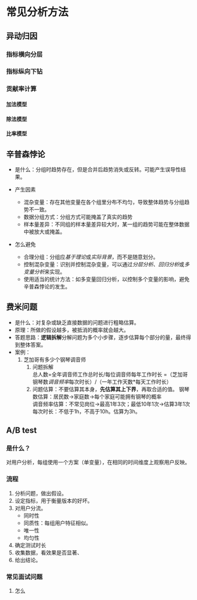 # 常见分析方法

## 异动归因

### 指标横向分层

### 指标纵向下钻

### 贡献率计算

#### 加法模型

#### 除法模型

#### 比率模型

## 辛普森悖论

- 是什么：分组时趋势存在，但是合并后趋势消失或反转。可能产生误导性结果。
- 产生因素
  - 混杂变量：存在其他变量在各个组里分布不均匀，导致整体趋势与分组趋势不一致。
  - 数据分组方式：分组方式可能掩盖了真实的趋势
  - 样本量差异：不同组的样本量差异较大时，某一组的趋势可能在整体数据中被放大或掩盖。

- 怎么避免
  - 合理分组：分组应*基于理论*或*实际背景*，而不是随意划分。
  - 控制混杂变量：识别并控制混杂变量，可以通过*分层分析*、*回归分析*或*多变量分析*来实现。
  - 使用适当的统计方法：如多变量回归分析，以控制多个变量的影响，避免辛普森悖论的发生。

## 费米问题

- 是什么：对复杂或缺乏直接数据的问题进行粗略估算。
- 原理：所做的假设越多，被抵消的概率就会越大。
- 答题思路：**逻辑拆解**分解问题为多个小步骤，逐步估算每个部分的量，最终得到整体答案。
- 案例：
  1. 芝加哥有多少个钢琴调音师
     1. 问题拆解  
        总人数=全年调音师工作总时长/每位调音师每年工作时长
        =（芝加哥钢琴数*调音频率*每次时长）/（一年工作天数*每天工作时长）  
     2. 问题估算：不要估算其本身，**先估算其上下界**，再取合适的值。
        钢琴数估算：居民数$\to$家庭数$\to$每个家庭可能拥有钢琴的概率  
        调音频率估算：不常见岗位$\to$最高1年3次；最低10年1次$\to$估算3年1次  
        每次时长：不低于1h，不高于10h。估算为3h。

## A/B test

### 是什么？

对用户分析，每组使用一个方案（单变量），在相同的时间维度上观察用户反映。

### 流程

1. 分析问题，做出假设。
2. 设定指标，用于衡量版本的好坏。
3. 对用户分流。
   - 同时性
   - 同质性：每组用户特征相似。
   - 唯一性
   - 均匀性 
4. 确定测试时长
5. 收集数据，看效果是否显著、
6. 给出结论。

### 常见面试问题
1. 怎么
